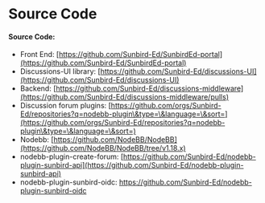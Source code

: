# Source Code

#### Source Code:

* Front End: [https://github.com/Sunbird-Ed/SunbirdEd-portal](https://github.com/Sunbird-Ed/SunbirdEd-portal)
* Discussions-UI library: [https://github.com/Sunbird-Ed/discussions-UI](https://github.com/Sunbird-Ed/discussions-UI)
* Backend: [https://github.com/Sunbird-Ed/discussions-middleware](https://github.com/Sunbird-Ed/discussions-middleware/pulls)
* Discussion forum plugins: [https://github.com/orgs/Sunbird-Ed/repositories?q=nodebb-plugin\&type=\&language=\&sort=](https://github.com/orgs/Sunbird-Ed/repositories?q=nodebb-plugin\&type=\&language=\&sort=)
* Nodebb: [https://github.com/NodeBB/NodeBB](https://github.com/NodeBB/NodeBB/tree/v1.18.x)
* nodebb-plugin-create-forum: [https://github.com/Sunbird-Ed/nodebb-plugin-sunbird-api](https://github.com/Sunbird-Ed/nodebb-plugin-sunbird-api)
* nodebb-plugin-sunbird-oidc: https://github.com/Sunbird-Ed/nodebb-plugin-sunbird-oidc
